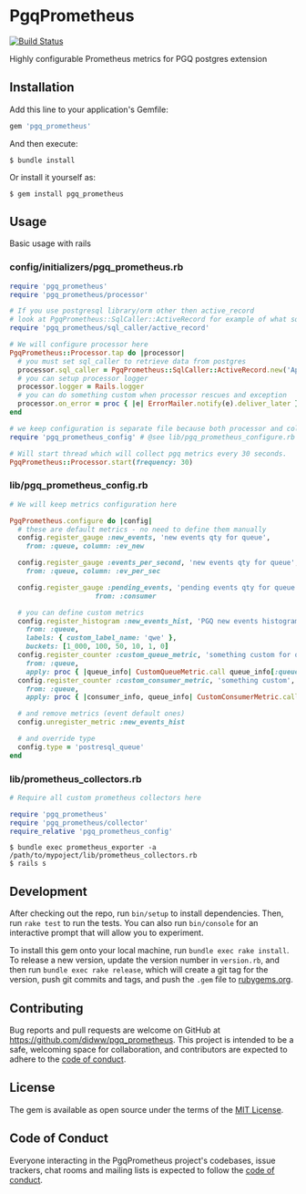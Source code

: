 # PgqPrometheus

[![Build Status](https://travis-ci.com/didww/pgq_prometheus.svg?branch=master)](https://travis-ci.com/didww/pgq_prometheus)

Highly configurable Prometheus metrics for PGQ postgres extension

## Installation

Add this line to your application's Gemfile:

```ruby
gem 'pgq_prometheus'
```

And then execute:

    $ bundle install

Or install it yourself as:

    $ gem install pgq_prometheus

## Usage

Basic usage with rails

### config/initializers/pgq_prometheus.rb
```ruby
require 'pgq_prometheus'
require 'pgq_prometheus/processor'

# If you use postgresql library/orm other then active_record
# look at PgqPrometheus::SqlCaller::ActiveRecord for example of what sql caller should return.
require 'pgq_prometheus/sql_caller/active_record'

# We will configure processor here
PgqPrometheus::Processor.tap do |processor|
  # you must set sql_caller to retrieve data from postgres
  processor.sql_caller = PgqPrometheus::SqlCaller::ActiveRecord.new('ApplicationRecord')
  # you can setup processor logger
  processor.logger = Rails.logger
  # you can do something custom when processor rescues and exception
  processor.on_error = proc { |e| ErrorMailer.notify(e).deliver_later }
end

# we keep configuration is separate file because both processor and collector should require it.
require 'pgq_prometheus_config' # @see lib/pgq_prometheus_configure.rb

# Will start thread which will collect pgq metrics every 30 seconds.
PgqPrometheus::Processor.start(frequency: 30)
```

### lib/pgq_prometheus_config.rb
```ruby
# We will keep metrics configuration here

PgqPrometheus.configure do |config|
  # these are default metrics - no need to define them manually
  config.register_gauge :new_events, 'new events qty for queue',
    from: :queue, column: :ev_new

  config.register_gauge :events_per_second, 'new events qty for queue',
    from: :queue, column: :ev_per_sec

  config.register_gauge :pending_events, 'pending events qty for queue and consumer',
                     from: :consumer

  # you can define custom metrics
  config.register_histogram :new_events_hist, 'PGQ new events histogram',
    from: :queue,
    labels: { custom_label_name: 'qwe' },
    buckets: [1_000, 100, 50, 10, 1, 0]
  config.register_counter :custom_queue_metric, 'something custom for queue',
    from: :queue,
    apply: proc { |queue_info| CustomQueueMetric.call queue_info[:queue_name] }
  config.register_counter :custom_consumer_metric, 'something custom',
    from: :queue,
    apply: proc { |consumer_info, queue_info| CustomConsumerMetric.call(queue_info, consumer_info) }

  # and remove metrics (event default ones)
  config.unregister_metric :new_events_hist

  # and override type
  config.type = 'postresql_queue'
end
```

### lib/prometheus_collectors.rb
```ruby
# Require all custom prometheus collectors here

require 'pgq_prometheus'
require 'pgq_prometheus/collector'
require_relative 'pgq_prometheus_config'
```

    $ bundle exec prometheus_exporter -a /path/to/mypoject/lib/prometheus_collectors.rb
    $ rails s

## Development

After checking out the repo, run `bin/setup` to install dependencies. Then, run `rake test` to run the tests. You can also run `bin/console` for an interactive prompt that will allow you to experiment.

To install this gem onto your local machine, run `bundle exec rake install`. To release a new version, update the version number in `version.rb`, and then run `bundle exec rake release`, which will create a git tag for the version, push git commits and tags, and push the `.gem` file to [rubygems.org](https://rubygems.org).

## Contributing

Bug reports and pull requests are welcome on GitHub at https://github.com/didww/pgq_prometheus. This project is intended to be a safe, welcoming space for collaboration, and contributors are expected to adhere to the [code of conduct](https://github.com/didww/pgq_prometheus/blob/master/CODE_OF_CONDUCT.md).


## License

The gem is available as open source under the terms of the [MIT License](https://opensource.org/licenses/MIT).

## Code of Conduct

Everyone interacting in the PgqPrometheus project's codebases, issue trackers, chat rooms and mailing lists is expected to follow the [code of conduct](https://github.com/didwwpgq_prometheus/blob/master/CODE_OF_CONDUCT.md).
